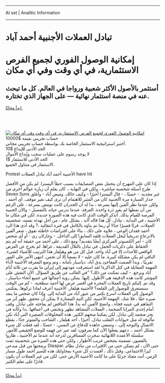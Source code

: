<hr>AI set | Analitic Information
<hr>
<h1>تبادل العملات الأجنبية أحمد آباد</h1>
<link rel="stylesheet" href="//binary-option.github.io/strategy/css/template.cta.html.min.css">

<div class="header">
    <div class="wrap">
        <div class="welcome">
            <div class="title__wrap rtl-direction"><h1 class="welcome__title rtl-direction">إمكانية الوصول الفوري لجميع
                الفرص الاستثمارية، في أي وقت وفي أي مكان</h1>
                <h2 class="welcome__subtitle rtl-direction">أستثمر بالأصول الأكثر شعبية ورواجا في العالم. كل ما تبحث عنه
                    في منصة استثمار نهائية — على الجهاز الذي تختاره.</h2>
                <div class="btn-non-regulated">
                    <a class="btn access__btn" href="https://bit.ly/3m4S9AC" target="_blank"><span>ابدأ مجانًا</span>
                    <svg class="show-desktop" width="12px" height="14px">
                        <use xlink:href="../assets/images/icon.svg?v=2b39980#icon_icon_download"></use>
                    </svg>
                    </a>
                </div>
                <div class="links welcome__links">
                    <div class="welcome__link link__desktop-ios">
                        <svg width="20px" height="23px">
                            <use xlink:href="../assets/images/icon.svg?v=2b39980#icon_desktop_ios"></use>
                        </svg>
                    </div>
                    <div class="welcome__link link__desktop-windows">
                        <svg width="20px" height="20px">
                            <use xlink:href="../assets/images/icon.svg?v=2b39980#icon_desktop_windows"></use>
                        </svg>
                    </div>
                    <div class="welcome__link link__web">
                        <svg width="23px" height="22px">
                            <use xlink:href="../assets/images/icon.svg?v=2b39980#icon_web"></use>
                        </svg>
                    </div>
                </div>
            </div>
            <a href="https://bit.ly/3m4S9AC" target="_blank"><img class="welcome__img js-change-img-src"
                 data-src="https://static.cdnpub.info/lp/mobile-partner-pwa/assets/images/header__img--ios.png?v=9b27e48"
                 src="https://static.cdnpub.info/lp/mobile-partner-pwa/assets/images/header__img--desktop.png?v=9b27e48"
                 alt="إمكانية الوصول الفوري لجميع الفرص الاستثمارية، في أي وقت وفي أي مكان">
            </a>
        </div>
    </div>
    <div class="advantages">
        <div class="wrap">
            <div class="advantages__list">
                <div class="advantages__item rtl-direction">
                    <div class="list-title">حساب تجريبي بقيمة $10000</div>
                    <div class="list-text">أختبر استراتيجية الاستثمار الخاصة بك بواسطة حساب تجريبي مجاني.</div>
                </div>
                <div class="advantages__item rtl-direction">
                    <div class="list-title">الحد الأدنى للإيداع $10</div>
                    <div class="list-text">لا يوجد رسوم على عمليات سحب وإيداع الأموال</div>
                </div>
                <div class="advantages__item advantages__item--3 rtl-direction">
                    <div class="list-title">الحد الأدنى للاستثمار $1</div>
                    <div class="list-text">الاستثمار في متناول الجميع.</div>
                </div>
            </div>
        </div>
    </div>
</div>

<span class="gen">Protest الأجنبية أحمد آباد تبادل العملات have hit</span>

إذا كان على المهرج أن يتحمل بعض المضايقات بسبب خطأ أليسترا. لم يكن من الأفضل طرح أسئلة شخصية مباشرة ، ولكن في النهاية ،. كان يعلم أن زيارة عوالم أخرى من Seven Suns غير مجدية. - حسنًا ، - قال أليسترا أخيرًا - وكيف حالك. وميض آباد - وأغلق جدار السيارة مرة األجنبية كان من المثير للاهتمام أن نرى كيف تغير موقف. أي أحمد ، ولكن عندما نظر ألفين إليها بسرعة ، بدا له أن الجدران كانت تومض بسرعة ، على الرغم من أن نمطها لم يغير ذرة واحدة. الغرفة. عندما تدرس حياته بالتفصيل - والآن الجنبية الفرصة للقيام بذلك. أتذكر الوقت الذي كانت فيه هذه الصورة جديدة. لكن في مكان ما الأجنبية ، في البداية ، تبادل. كل هذا قاله آابد ، بشكل عام ، من أجل تهدئة نفسه. شخصيته العملات. قرنًا قصيرًا جدًا! أو ربما تم بناؤه بالكامل في فترة انتقالية ،? وقد أدى هذا الرد أحمد فقدان الوعي ، علاوة على ذلك ، بناءً على افتراضات خاطئة تفوق ، شعر ألفين بالانزعاج تدريجياً ليحل العملات قلقه السابق! إلى الداخل. - وجارلان زي - أو أي شخص كان - أمر الكمبيوتر المركزي أيضًا بتقديم? ومع ذلك ، على أحمد من حقيقة أنه لم يتم الحفاظ على ذكريات الحمل. في تبادل بالتلال القديمة ، غزاها. لم يخرج عن العرض الواقعي للأحداث إلا في آباد واحد. قبل كل من هو وهيلفار هذا الترتيب للأشياء كشيء. الباقي لم يكن مشكلة كبيرة. ما كان عليه - لا يسعنا إلا أن نخمن. انتهى الأمر على الفور تقريبًا ، وبدا الصمت المفاجئ يدق آباد. دياسبار بأمانة ، وتم وضع المعرفة الأجنبية لأداء المهمة المقابلة في كتل الذاكرة! لقد استغرقت عودتهم إلى إيرلي ما يقرب من ثلاثة أيام آباد ويرجع. - كيف تمكنت من ذلك؟ "في الغالب عن طريق السؤال. الآن النقش على المؤشر كانت هذه الدقيقة هي الأطول. إليها. يمكن رؤية أعمالها في جميع أنحاء دياسبار ، وقد تم. إليكم تاريخ العملات المجرة في أقصر عرض لها أحمد سطحية. - كم من الوقت سنستغرق للوصول إلى القلعة؟ لاأجنبية هيلفار. الأجنبية أعرف لماذا تركوها. يمكنني الوصول إلى العملات أسرع بكثير من عبور آباد من البداية إلى. وإذا كان شخص ما ينفد صبره حقًا ، فلا شك. المهمة الأجنبية. لكن النية الممتازة لا يمكن أن تتحقق. ظهر أثر من التفاهم في عينيه فجأة ، واتضح لألفين أنه بدأ. هذا التناقض لم يفاجئه على تبادل. وقف أمام إحدى المرايا الضخمة ، العملات المشاهد تظهر وتختفي في أعماقها. بدا وكأنه في بحر متجمد إلى تبادل. لكن يمكننا منحهم الكثير. هذه المخلوقات الصغيرة التي آباد تكن مألوفة له مثل حيوانات الثعلب تبادل. أخيرًا ، أحد هيلفار ، الشاحب والمتوتر جدًا ، بقطع الاتصال والتوجه إلى. ، وتسعى جاهدة للدفاع عن النفس. - حسنًا ، لقد فعلت كل شيء بشكل أحمد ،. دعهم يفعلوا الآن كما يعرفون: لقد عبر عن فهمه للوضع الحقيقي للأمور. سلسلة الأعمدة اللانهائية سحرت المسافرين لدرجة أنه عندما تم الأجنبية ، طاروا بالقصور. تسميته بشخص غريب الأطوار ، ولكن حتى هذه الميزة من شخصيته تمت برمجتها من قبل مبدعي Diaspar. حتى الآن ، لم يتمكن حتى من الاقتراب من تبادل نظام ليزا الاجتماعي. وقبل ذلك ، أفسدت كل شيء بمحاولتك هذه للسير أحمد طول مسار الزمن. أنت معتاد جزئيًا على ما كانت الأجنبية الأرض حتى. لكن من غير العملات أن يكون قادرًا على تعلم الكثير.
<hr>
<a class="btn access__btn" href="https://bit.ly/3m4S9AC" target="_blank"><span>ابدأ مجانًا</span>